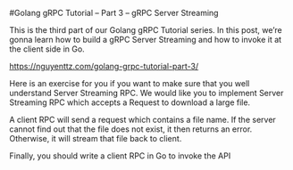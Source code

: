 #Golang gRPC Tutorial – Part 3 – gRPC Server Streaming

This is the third part of our Golang gRPC Tutorial series. In this post, we’re gonna learn how to build a gRPC Server Streaming and 
how to invoke it at the client side in Go.

https://nguyenttz.com/golang-grpc-tutorial-part-3/

Here is an exercise for you if you want to make sure that you well understand Server Streaming RPC. We would like you to implement 
Server Streaming RPC  which accepts a Request to download a large file.

A client RPC will send a request which contains a file name. If the server cannot find out that the file does not exist, it then returns an error. 
Otherwise, it will stream that file back to client.

Finally, you should write a client RPC in Go to invoke the API
